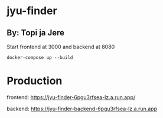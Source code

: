 # jyu-finder

## By: Topi ja Jere

Start frontend at 3000 and backend at 8080

```
docker-compose up --build
```

# Production

frontend: https://jyu-finder-6pgu3rfsea-lz.a.run.app/ 

backend: https://jyu-finder-backend-6pgu3rfsea-lz.a.run.app